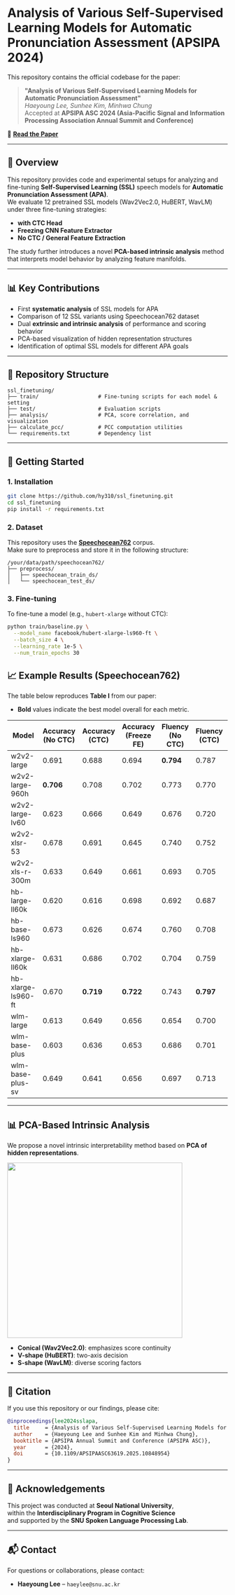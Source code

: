 # Analysis of Various Self-Supervised Learning Models for Automatic Pronunciation Assessment (APSIPA 2024)

This repository contains the official codebase for the paper:

> **"Analysis of Various Self-Supervised Learning Models for Automatic Pronunciation Assessment"**  
> *Haeyoung Lee, Sunhee Kim, Minhwa Chung*  
> Accepted at **APSIPA ASC 2024 (Asia-Pacific Signal and Information Processing Association Annual Summit and Conference)**

📄 [**Read the Paper**](https://ieeexplore.ieee.org/abstract/document/10848954)

---

## 🧠 Overview

This repository provides code and experimental setups for analyzing and fine-tuning **Self-Supervised Learning (SSL)** speech models for **Automatic Pronunciation Assessment (APA)**.  
We evaluate 12 pretrained SSL models (Wav2Vec2.0, HuBERT, WavLM) under three fine-tuning strategies:

- **with CTC Head**  
- **Freezing CNN Feature Extractor**  
- **No CTC / General Feature Extraction**

The study further introduces a novel **PCA-based intrinsic analysis** method that interprets model behavior by analyzing feature manifolds.

---

## 📊 Key Contributions

- First **systematic analysis** of SSL models for APA
- Comparison of 12 SSL variants using Speechocean762 dataset
- Dual **extrinsic and intrinsic analysis** of performance and scoring behavior
- PCA-based visualization of hidden representation structures
- Identification of optimal SSL models for different APA goals

---

## 📁 Repository Structure

```
ssl_finetuning/
├── train/                   # Fine-tuning scripts for each model & setting
├── test/                    # Evaluation scripts
├── analysis/                # PCA, score correlation, and visualization
├── calculate_pcc/           # PCC computation utilities
└── requirements.txt         # Dependency list
```

---

## 🚀 Getting Started

### 1. Installation

```bash
git clone https://github.com/hy310/ssl_finetuning.git
cd ssl_finetuning
pip install -r requirements.txt
```

### 2. Dataset
This repository uses the [**Speechocean762**](https://openslr.org/101/) corpus.  
Make sure to preprocess and store it in the following structure:

```
/your/data/path/speechocean762/
├── preprocess/
│   ├── speechocean_train_ds/
│   └── speechocean_test_ds/
```

### 3. Fine-tuning

To fine-tune a model (e.g., `hubert-xlarge` without CTC):

```bash
python train/baseline.py \
  --model_name facebook/hubert-xlarge-ls960-ft \
  --batch_size 4 \
  --learning_rate 1e-5 \
  --num_train_epochs 30
```

## 📈 Example Results (Speechocean762)

The table below reproduces **Table I** from our paper:

- **Bold** values indicate the best model overall for each metric.

| Model               | Accuracy (No CTC) | Accuracy (CTC) | Accuracy (Freeze FE) | Fluency (No CTC) | Fluency (CTC) | Fluency (Freeze FE) | Prosodic (No CTC) | Prosodic (CTC) | Prosodic (Freeze FE) | Total (No CTC) | Total (CTC) | Total (Freeze FE) |
|--------------------|------------------|----------------|-----------------------|------------------|----------------|----------------------|-------------------|----------------|------------------------|----------------|-------------|---------------------|
| w2v2-large         | 0.691            | 0.688          | 0.694                | **0.794**        | 0.787         | 0.782                | **0.786**         | 0.785          | 0.776                  | 0.728          | 0.718       | 0.723               |
| w2v2-large-960h    | **0.706**          | 0.708          | 0.702                | 0.773            | 0.770         | 0.774                | 0.773             | 0.771          | 0.775                  | **0.734**        | 0.729       | 0.727               |
| w2v2-large-lv60    | 0.623            | 0.666          | 0.649                | 0.676            | 0.720         | 0.749                | 0.672             | 0.730          | 0.742                  | 0.642          | 0.686       | 0.679               |
| w2v2-xlsr-53       | 0.678            | 0.691          | 0.645                | 0.740            | 0.752         | 0.694                | 0.734             | 0.751          | 0.691                  | 0.694          | 0.706       | 0.664               |
| w2v2-xls-r-300m    | 0.633            | 0.649          | 0.661                | 0.693            | 0.705         | 0.735                | 0.681             | 0.692          | 0.727                  | 0.647          | 0.663       | 0.679               |
| hb-large-ll60k     | 0.620            | 0.616          | 0.698                | 0.692            | 0.687         | 0.763                | 0.683             | 0.681          | 0.760                  | 0.633          | 0.633       | 0.716               |
| hb-base-ls960      | 0.673            | 0.626          | 0.674                | 0.760            | 0.708         | 0.743                | 0.759             | 0.693          | 0.739                  | 0.704          | 0.649       | 0.698               |
| hb-xlarge-ll60k    | 0.631            | 0.686          | 0.702                | 0.704            | 0.759         | 0.786                | 0.693             | 0.761          | 0.783                  | 0.646          | 0.705       | 0.728               |
| hb-xlarge-ls960-ft | 0.670            | **0.719**      | **0.722**            | 0.743            | **0.797**     | **0.788**            | 0.741             | **0.788**      | **0.784**              | 0.693          | **0.734**   | **0.745**           |
| wlm-large          | 0.613            | 0.649          | 0.656                | 0.654            | 0.700         | 0.736                | 0.644             | 0.695          | 0.726                  | 0.620          | 0.659       | 0.680               |
| wlm-base-plus      | 0.603            | 0.636          | 0.653                | 0.686            | 0.701         | 0.716                | 0.681             | 0.696          | 0.708                  | 0.632          | 0.653       | 0.673               |
| wlm-base-plus-sv   | 0.649            | 0.641          | 0.656                | 0.697            | 0.713         | 0.716                | 0.687             | 0.698          | 0.714                  | 0.667          | 0.664       | 0.680               |

---

## 📊 PCA-Based Intrinsic Analysis

We propose a novel intrinsic interpretability method based on **PCA of hidden representations**.

<img src="https://github.com/user-attachments/assets/4a62e417-7ff2-4023-971a-a7acc4df1867" width="400"/>


- **Conical (Wav2Vec2.0)**: emphasizes score continuity
- **V-shape (HuBERT)**: two-axis decision
- **S-shape (WavLM)**: diverse scoring factors

---

## 📎 Citation

If you use this repository or our findings, please cite:

```bibtex
@inproceedings{lee2024sslapa,
  title     = {Analysis of Various Self-Supervised Learning Models for Automatic Pronunciation Assessment},
  author    = {Haeyoung Lee and Sunhee Kim and Minhwa Chung},
  booktitle = {APSIPA Annual Summit and Conference (APSIPA ASC)},
  year      = {2024},
  doi       = {10.1109/APSIPAASC63619.2025.10848954}
}
```

---

## 🙌 Acknowledgements

This project was conducted at **Seoul National University**,  
within the **Interdisciplinary Program in Cognitive Science**  
and supported by the **SNU Spoken Language Processing Lab**.

---

## 📬 Contact

For questions or collaborations, please contact:

- **Haeyoung Lee** – `haeylee@snu.ac.kr`
